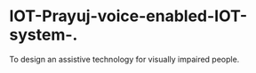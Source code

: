 # IOT-Prayuj-voice-enabled-IOT-system-.
To design an assistive technology for visually impaired people. 
